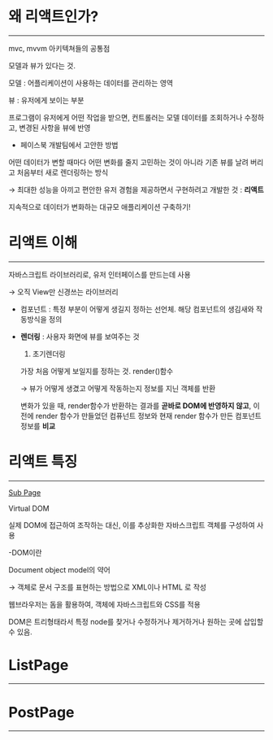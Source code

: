 # 왜 리액트인가?

---

mvc, mvvm 아키텍쳐들의 공통점

모델과 뷰가 있다는 것.

모델 : 어플리케이션이 사용하는 데이터를 관리하는 영역

뷰 : 유저에게 보이는 부분

프로그램이 유저에게 어떤 작업을 받으면, 컨트롤러는 모델 데이터를 조회하거나 수정하고, 변경된 사항을 뷰에 반영

- 페이스북 개발팀에서 고안한 방법

어떤 데이터가 변할 때마다 어떤 변화를 줄지 고민하는 것이 아니라 기존 뷰를 날려 버리고 처음부터 새로 렌더링하는 방식 

→ 최대한 성능을 아끼고 편안한 유저 경험을 제공하면서 구현하려고 개발한 것 : **리액트**

지속적으로 데이터가 변화하는 대규모 애플리케이션 구축하기!

# 리액트 이해

---

자바스크립트 라이브러리로, 유저 인터페이스를 만드는데 사용

→ 오직 View만 신경쓰는 라이브러리

- 컴포넌트 : 특정 부분이 어떻게 생길지 정하는 선언체. 해당 컴포넌트의 생김새와 작동방식을 정의
- **렌더링** : 사용자 화면에 뷰를 보여주는 것

    1) 초기렌더링

    가장 처음 어떻게 보일지를 정하는 것. render()함수

    → 뷰가 어떻게 생겼고 어떻게 작동하는지 정보를 지닌 객체를 반환

    변화가 있을 때, render함수가 반환하는 결과를 **곧바로 DOM에 반영하지 않고**, 이전에 render 함수가 만들었던 컴퓨넌트 정보와 현재 render 함수가 만든 컴포넌트 정보를 **비교** 

# 리액트 특징

---

[Sub Page](https://www.notion.so/5a0d45f4af4648dcbce2064a5821b007)

Virtual DOM

실제 DOM에 접근하여 조작하는 대신, 이를 추상화한 자바스크립트 객체를 구성하여 사용

-DOM이란

Document object model의 약어

→ 객체로 문서 구조를 표현하는 방법으로 XML이나 HTML 로 작성

웹브라우저는 돔을 활용하여, 객체에 자바스크립트와 CSS를 적용

DOM은 트리형태라서 특정 node를 찾거나 수정하거나 제거하거나 원하는 곳에 삽입할 수 있음.

# ListPage

---

[](https://www.notion.so/d0ff4978b58842cb916da48182564b2d#eb75908db0504996aebaa7d0ca863a51)

# PostPage

---

[](https://www.notion.so/d0ff4978b58842cb916da48182564b2d#7ab9eb00b7ec41a9b9bb4528a748c05f)
